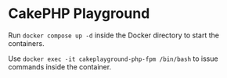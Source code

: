 # CakePHP Playground

Run `docker compose up -d` inside the Docker directory to start the containers.

Use `docker exec -it cakeplayground-php-fpm /bin/bash` to issue commands inside the container.